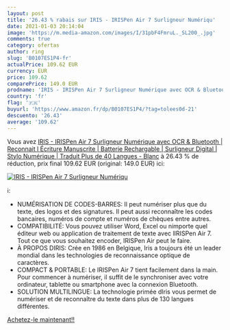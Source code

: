 ```yaml
---
layout: post
title: '26.43 % rabais sur IRIS - IRISPen Air 7 Surligneur Numériqu'
date: 2021-01-03 20:14:04
image: 'https://m.media-amazon.com/images/I/31pbF4FmruL._SL200_.jpg'
comments: true
category: ofertas
author: ring
slug: 'B0107ES1P4-fr'
actualPrice: 109.62 EUR
currency: EUR
price: 109.62
comparePrice: 149.0 EUR
prodname: 'IRIS - IRISPen Air 7 Surligneur Numérique avec OCR & Bluetooth | Reconnait l Écriture Manuscrite | Batterie Rechargable | Surligneur Digital | Stylo Numérique | Traduit Plus de 40 Langues - Blanc'
country: 'fr'
flag: '🇫🇷'
buyurl: 'https://www.amazon.fr/dp/B0107ES1P4/?tag=tolees0d-21'
descuento: '26.43'
average: '109.62'
---
```


Vous avez [IRIS - IRISPen Air 7 Surligneur Numérique avec OCR & Bluetooth | Reconnait l Écriture Manuscrite | Batterie Rechargable | Surligneur Digital | Stylo Numérique | Traduit Plus de 40 Langues - Blanc](https://www.amazon.fr/dp/B0107ES1P4/?tag=tolees0d-21)  à  26.43 % de réduction, prix final  109.62 EUR (original: 149.0 EUR) ici:

[![IRIS - IRISPen Air 7 Surligneur Numériqu](https://m.media-amazon.com/images/I/31pbF4FmruL._SL200_.jpg)](https://www.amazon.fr/dp/B0107ES1P4/?tag=tolees0d-21)

ℹ️:

- NUMÉRISATION DE CODES-BARRES: Il peut numériser plus que du texte, des logos et des signatures. Il peut aussi reconnaître les codes bancaires, numéros de compte et numéros de chèques entre autres.
- COMPATIBILITÉ: Vous pouvez utiliser Word, Excel ou nimporte quel éditeur web ou application de traitement de texte avec lIRISPen Air 7. Tout ce que vous souhaitez encoder, IRISPen Air peut le faire.
- À PROPOS DIRIS: Crée en 1986 en Belgique, Iris a toujours été un leader mondial dans les technologies de reconnaissance optique de caractères.
- COMPACT & PORTABLE: Le IRISPen Air 7 tient facilement dans la main. Pour commencer à numériser, il suffit de le synchroniser avec votre ordinateur, tablette ou smartphone avec la connexion Bluetooth.
- SOLUTION MULTILINGUE: La technologie primée dIris vous permet de numériser et de reconnaître du texte dans plus de 130 langues différentes.

[Achetez-le maintenant!!](https://www.amazon.fr/dp/B0107ES1P4/?tag=tolees0d-21)
